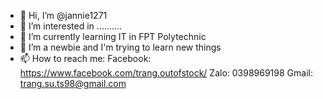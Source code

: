 - 👋 Hi, I’m @jannie1271
- 👀 I’m interested in ..........
- 🌱 I’m currently learning IT in FPT Polytechnic
- 💞️ I’m a newbie and I'm trying to learn new things
- 📫 How to reach me:
        Facebook: https://www.facebook.com/trang.outofstock/
        Zalo: 0398969198
        Gmail: trang.su.ts98@gmail.com

<!---
jannie1271/jannie1271 is a ✨ special ✨ repository because I'm unique
--->
